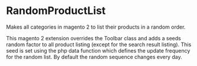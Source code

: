 # RandomProductList
Makes all categories in magento 2 to list their products in a random order.

This magento 2 extension overrides the Toolbar class and adds a seeds random factor to all product listing (except for the search result listing).
This seed is set using the php data function which defines the update frequency for the random list.
By default the random sequence changes every day.
